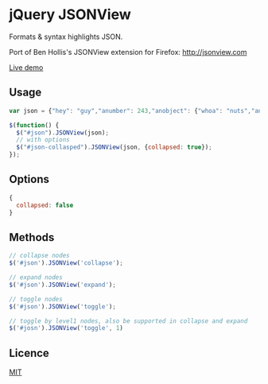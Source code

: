# jQuery JSONView

Formats & syntax highlights JSON.

Port of Ben Hollis's JSONView extension for Firefox: http://jsonview.com

[Live demo](http://blog.yesmeck.com/jquery-jsonview/)

## Usage

```javascript
var json = {"hey": "guy","anumber": 243,"anobject": {"whoa": "nuts","anarray": [1,2,"thr<h1>ee"], "more":"stuff"},"awesome": true,"bogus": false,"meaning": null, "japanese":"明日がある。", "link": "http://jsonview.com", "notLink": "http://jsonview.com is great"};

$(function() {
  $("#json").JSONView(json);
  // with options
  $("#json-collasped").JSONView(json, {collapsed: true});
});
```

## Options

```javascript
{
  collapsed: false
}
```

## Methods

```javascript
// collapse nodes
$('#json').JSONView('collapse');

// expand nodes
$('#json').JSONView('expand');

// toggle nodes
$('#json').JSONView('toggle');

// toggle by level1 nodes, also be supported in collapse and expand
$('#josn').JSONView('toggle', 1)
```

## Licence

[MIT](http://opensource.org/licenses/MIT)
